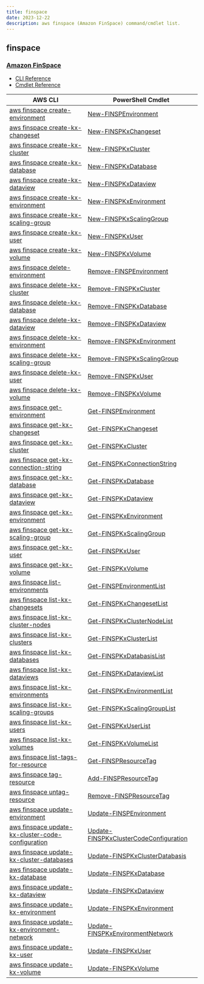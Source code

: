 ```yaml
---
title: finspace
date: 2023-12-22
description: aws finspace (Amazon FinSpace) command/cmdlet list.
---
```


## finspace

### [Amazon FinSpace](https://aws.amazon.com/finspace/)

* [CLI Reference](https://awscli.amazonaws.com/v2/documentation/api/latest/reference/finspace/index.html)
* [Cmdlet Reference](https://docs.aws.amazon.com/powershell/latest/reference/items/Finspace_cmdlets.html)

|AWS CLI|PowerShell Cmdlet|
|----|----|
|[aws finspace create-environment](https://awscli.amazonaws.com/v2/documentation/api/latest/reference/finspace/create-environment.html)|[New-FINSPEnvironment](https://docs.aws.amazon.com/powershell/latest/reference/items/New-FINSPEnvironment.html)|
|[aws finspace create-kx-changeset](https://awscli.amazonaws.com/v2/documentation/api/latest/reference/finspace/create-kx-changeset.html)|[New-FINSPKxChangeset](https://docs.aws.amazon.com/powershell/latest/reference/items/New-FINSPKxChangeset.html)|
|[aws finspace create-kx-cluster](https://awscli.amazonaws.com/v2/documentation/api/latest/reference/finspace/create-kx-cluster.html)|[New-FINSPKxCluster](https://docs.aws.amazon.com/powershell/latest/reference/items/New-FINSPKxCluster.html)|
|[aws finspace create-kx-database](https://awscli.amazonaws.com/v2/documentation/api/latest/reference/finspace/create-kx-database.html)|[New-FINSPKxDatabase](https://docs.aws.amazon.com/powershell/latest/reference/items/New-FINSPKxDatabase.html)|
|[aws finspace create-kx-dataview](https://awscli.amazonaws.com/v2/documentation/api/latest/reference/finspace/create-kx-dataview.html)|[New-FINSPKxDataview](https://docs.aws.amazon.com/powershell/latest/reference/items/New-FINSPKxDataview.html)|
|[aws finspace create-kx-environment](https://awscli.amazonaws.com/v2/documentation/api/latest/reference/finspace/create-kx-environment.html)|[New-FINSPKxEnvironment](https://docs.aws.amazon.com/powershell/latest/reference/items/New-FINSPKxEnvironment.html)|
|[aws finspace create-kx-scaling-group](https://awscli.amazonaws.com/v2/documentation/api/latest/reference/finspace/create-kx-scaling-group.html)|[New-FINSPKxScalingGroup](https://docs.aws.amazon.com/powershell/latest/reference/items/New-FINSPKxScalingGroup.html)|
|[aws finspace create-kx-user](https://awscli.amazonaws.com/v2/documentation/api/latest/reference/finspace/create-kx-user.html)|[New-FINSPKxUser](https://docs.aws.amazon.com/powershell/latest/reference/items/New-FINSPKxUser.html)|
|[aws finspace create-kx-volume](https://awscli.amazonaws.com/v2/documentation/api/latest/reference/finspace/create-kx-volume.html)|[New-FINSPKxVolume](https://docs.aws.amazon.com/powershell/latest/reference/items/New-FINSPKxVolume.html)|
|[aws finspace delete-environment](https://awscli.amazonaws.com/v2/documentation/api/latest/reference/finspace/delete-environment.html)|[Remove-FINSPEnvironment](https://docs.aws.amazon.com/powershell/latest/reference/items/Remove-FINSPEnvironment.html)|
|[aws finspace delete-kx-cluster](https://awscli.amazonaws.com/v2/documentation/api/latest/reference/finspace/delete-kx-cluster.html)|[Remove-FINSPKxCluster](https://docs.aws.amazon.com/powershell/latest/reference/items/Remove-FINSPKxCluster.html)|
|[aws finspace delete-kx-database](https://awscli.amazonaws.com/v2/documentation/api/latest/reference/finspace/delete-kx-database.html)|[Remove-FINSPKxDatabase](https://docs.aws.amazon.com/powershell/latest/reference/items/Remove-FINSPKxDatabase.html)|
|[aws finspace delete-kx-dataview](https://awscli.amazonaws.com/v2/documentation/api/latest/reference/finspace/delete-kx-dataview.html)|[Remove-FINSPKxDataview](https://docs.aws.amazon.com/powershell/latest/reference/items/Remove-FINSPKxDataview.html)|
|[aws finspace delete-kx-environment](https://awscli.amazonaws.com/v2/documentation/api/latest/reference/finspace/delete-kx-environment.html)|[Remove-FINSPKxEnvironment](https://docs.aws.amazon.com/powershell/latest/reference/items/Remove-FINSPKxEnvironment.html)|
|[aws finspace delete-kx-scaling-group](https://awscli.amazonaws.com/v2/documentation/api/latest/reference/finspace/delete-kx-scaling-group.html)|[Remove-FINSPKxScalingGroup](https://docs.aws.amazon.com/powershell/latest/reference/items/Remove-FINSPKxScalingGroup.html)|
|[aws finspace delete-kx-user](https://awscli.amazonaws.com/v2/documentation/api/latest/reference/finspace/delete-kx-user.html)|[Remove-FINSPKxUser](https://docs.aws.amazon.com/powershell/latest/reference/items/Remove-FINSPKxUser.html)|
|[aws finspace delete-kx-volume](https://awscli.amazonaws.com/v2/documentation/api/latest/reference/finspace/delete-kx-volume.html)|[Remove-FINSPKxVolume](https://docs.aws.amazon.com/powershell/latest/reference/items/Remove-FINSPKxVolume.html)|
|[aws finspace get-environment](https://awscli.amazonaws.com/v2/documentation/api/latest/reference/finspace/get-environment.html)|[Get-FINSPEnvironment](https://docs.aws.amazon.com/powershell/latest/reference/items/Get-FINSPEnvironment.html)|
|[aws finspace get-kx-changeset](https://awscli.amazonaws.com/v2/documentation/api/latest/reference/finspace/get-kx-changeset.html)|[Get-FINSPKxChangeset](https://docs.aws.amazon.com/powershell/latest/reference/items/Get-FINSPKxChangeset.html)|
|[aws finspace get-kx-cluster](https://awscli.amazonaws.com/v2/documentation/api/latest/reference/finspace/get-kx-cluster.html)|[Get-FINSPKxCluster](https://docs.aws.amazon.com/powershell/latest/reference/items/Get-FINSPKxCluster.html)|
|[aws finspace get-kx-connection-string](https://awscli.amazonaws.com/v2/documentation/api/latest/reference/finspace/get-kx-connection-string.html)|[Get-FINSPKxConnectionString](https://docs.aws.amazon.com/powershell/latest/reference/items/Get-FINSPKxConnectionString.html)|
|[aws finspace get-kx-database](https://awscli.amazonaws.com/v2/documentation/api/latest/reference/finspace/get-kx-database.html)|[Get-FINSPKxDatabase](https://docs.aws.amazon.com/powershell/latest/reference/items/Get-FINSPKxDatabase.html)|
|[aws finspace get-kx-dataview](https://awscli.amazonaws.com/v2/documentation/api/latest/reference/finspace/get-kx-dataview.html)|[Get-FINSPKxDataview](https://docs.aws.amazon.com/powershell/latest/reference/items/Get-FINSPKxDataview.html)|
|[aws finspace get-kx-environment](https://awscli.amazonaws.com/v2/documentation/api/latest/reference/finspace/get-kx-environment.html)|[Get-FINSPKxEnvironment](https://docs.aws.amazon.com/powershell/latest/reference/items/Get-FINSPKxEnvironment.html)|
|[aws finspace get-kx-scaling-group](https://awscli.amazonaws.com/v2/documentation/api/latest/reference/finspace/get-kx-scaling-group.html)|[Get-FINSPKxScalingGroup](https://docs.aws.amazon.com/powershell/latest/reference/items/Get-FINSPKxScalingGroup.html)|
|[aws finspace get-kx-user](https://awscli.amazonaws.com/v2/documentation/api/latest/reference/finspace/get-kx-user.html)|[Get-FINSPKxUser](https://docs.aws.amazon.com/powershell/latest/reference/items/Get-FINSPKxUser.html)|
|[aws finspace get-kx-volume](https://awscli.amazonaws.com/v2/documentation/api/latest/reference/finspace/get-kx-volume.html)|[Get-FINSPKxVolume](https://docs.aws.amazon.com/powershell/latest/reference/items/Get-FINSPKxVolume.html)|
|[aws finspace list-environments](https://awscli.amazonaws.com/v2/documentation/api/latest/reference/finspace/list-environments.html)|[Get-FINSPEnvironmentList](https://docs.aws.amazon.com/powershell/latest/reference/items/Get-FINSPEnvironmentList.html)|
|[aws finspace list-kx-changesets](https://awscli.amazonaws.com/v2/documentation/api/latest/reference/finspace/list-kx-changesets.html)|[Get-FINSPKxChangesetList](https://docs.aws.amazon.com/powershell/latest/reference/items/Get-FINSPKxChangesetList.html)|
|[aws finspace list-kx-cluster-nodes](https://awscli.amazonaws.com/v2/documentation/api/latest/reference/finspace/list-kx-cluster-nodes.html)|[Get-FINSPKxClusterNodeList](https://docs.aws.amazon.com/powershell/latest/reference/items/Get-FINSPKxClusterNodeList.html)|
|[aws finspace list-kx-clusters](https://awscli.amazonaws.com/v2/documentation/api/latest/reference/finspace/list-kx-clusters.html)|[Get-FINSPKxClusterList](https://docs.aws.amazon.com/powershell/latest/reference/items/Get-FINSPKxClusterList.html)|
|[aws finspace list-kx-databases](https://awscli.amazonaws.com/v2/documentation/api/latest/reference/finspace/list-kx-databases.html)|[Get-FINSPKxDatabasisList](https://docs.aws.amazon.com/powershell/latest/reference/items/Get-FINSPKxDatabasisList.html)|
|[aws finspace list-kx-dataviews](https://awscli.amazonaws.com/v2/documentation/api/latest/reference/finspace/list-kx-dataviews.html)|[Get-FINSPKxDataviewList](https://docs.aws.amazon.com/powershell/latest/reference/items/Get-FINSPKxDataviewList.html)|
|[aws finspace list-kx-environments](https://awscli.amazonaws.com/v2/documentation/api/latest/reference/finspace/list-kx-environments.html)|[Get-FINSPKxEnvironmentList](https://docs.aws.amazon.com/powershell/latest/reference/items/Get-FINSPKxEnvironmentList.html)|
|[aws finspace list-kx-scaling-groups](https://awscli.amazonaws.com/v2/documentation/api/latest/reference/finspace/list-kx-scaling-groups.html)|[Get-FINSPKxScalingGroupList](https://docs.aws.amazon.com/powershell/latest/reference/items/Get-FINSPKxScalingGroupList.html)|
|[aws finspace list-kx-users](https://awscli.amazonaws.com/v2/documentation/api/latest/reference/finspace/list-kx-users.html)|[Get-FINSPKxUserList](https://docs.aws.amazon.com/powershell/latest/reference/items/Get-FINSPKxUserList.html)|
|[aws finspace list-kx-volumes](https://awscli.amazonaws.com/v2/documentation/api/latest/reference/finspace/list-kx-volumes.html)|[Get-FINSPKxVolumeList](https://docs.aws.amazon.com/powershell/latest/reference/items/Get-FINSPKxVolumeList.html)|
|[aws finspace list-tags-for-resource](https://awscli.amazonaws.com/v2/documentation/api/latest/reference/finspace/list-tags-for-resource.html)|[Get-FINSPResourceTag](https://docs.aws.amazon.com/powershell/latest/reference/items/Get-FINSPResourceTag.html)|
|[aws finspace tag-resource](https://awscli.amazonaws.com/v2/documentation/api/latest/reference/finspace/tag-resource.html)|[Add-FINSPResourceTag](https://docs.aws.amazon.com/powershell/latest/reference/items/Add-FINSPResourceTag.html)|
|[aws finspace untag-resource](https://awscli.amazonaws.com/v2/documentation/api/latest/reference/finspace/untag-resource.html)|[Remove-FINSPResourceTag](https://docs.aws.amazon.com/powershell/latest/reference/items/Remove-FINSPResourceTag.html)|
|[aws finspace update-environment](https://awscli.amazonaws.com/v2/documentation/api/latest/reference/finspace/update-environment.html)|[Update-FINSPEnvironment](https://docs.aws.amazon.com/powershell/latest/reference/items/Update-FINSPEnvironment.html)|
|[aws finspace update-kx-cluster-code-configuration](https://awscli.amazonaws.com/v2/documentation/api/latest/reference/finspace/update-kx-cluster-code-configuration.html)|[Update-FINSPKxClusterCodeConfiguration](https://docs.aws.amazon.com/powershell/latest/reference/items/Update-FINSPKxClusterCodeConfiguration.html)|
|[aws finspace update-kx-cluster-databases](https://awscli.amazonaws.com/v2/documentation/api/latest/reference/finspace/update-kx-cluster-databases.html)|[Update-FINSPKxClusterDatabasis](https://docs.aws.amazon.com/powershell/latest/reference/items/Update-FINSPKxClusterDatabasis.html)|
|[aws finspace update-kx-database](https://awscli.amazonaws.com/v2/documentation/api/latest/reference/finspace/update-kx-database.html)|[Update-FINSPKxDatabase](https://docs.aws.amazon.com/powershell/latest/reference/items/Update-FINSPKxDatabase.html)|
|[aws finspace update-kx-dataview](https://awscli.amazonaws.com/v2/documentation/api/latest/reference/finspace/update-kx-dataview.html)|[Update-FINSPKxDataview](https://docs.aws.amazon.com/powershell/latest/reference/items/Update-FINSPKxDataview.html)|
|[aws finspace update-kx-environment](https://awscli.amazonaws.com/v2/documentation/api/latest/reference/finspace/update-kx-environment.html)|[Update-FINSPKxEnvironment](https://docs.aws.amazon.com/powershell/latest/reference/items/Update-FINSPKxEnvironment.html)|
|[aws finspace update-kx-environment-network](https://awscli.amazonaws.com/v2/documentation/api/latest/reference/finspace/update-kx-environment-network.html)|[Update-FINSPKxEnvironmentNetwork](https://docs.aws.amazon.com/powershell/latest/reference/items/Update-FINSPKxEnvironmentNetwork.html)|
|[aws finspace update-kx-user](https://awscli.amazonaws.com/v2/documentation/api/latest/reference/finspace/update-kx-user.html)|[Update-FINSPKxUser](https://docs.aws.amazon.com/powershell/latest/reference/items/Update-FINSPKxUser.html)|
|[aws finspace update-kx-volume](https://awscli.amazonaws.com/v2/documentation/api/latest/reference/finspace/update-kx-volume.html)|[Update-FINSPKxVolume](https://docs.aws.amazon.com/powershell/latest/reference/items/Update-FINSPKxVolume.html)|

